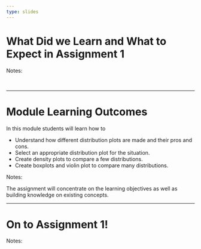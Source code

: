 ```yaml
---
type: slides
---
```


# What Did we Learn and What to Expect in Assignment 1

Notes:

<br>

---

# Module Learning Outcomes

In this module students will learn how to

- Understand how different distribution plots are made and their pros and cons.
- Select an appropriate distribution plot for the situation.
- Create density plots to compare a few distributions.
- Create boxplots and violin plot to compare many distributions.

Notes:

The assignment will concentrate on the learning objectives as well as building knowledge on existing concepts.

---

# On to Assignment 1!

Notes:

<br>

